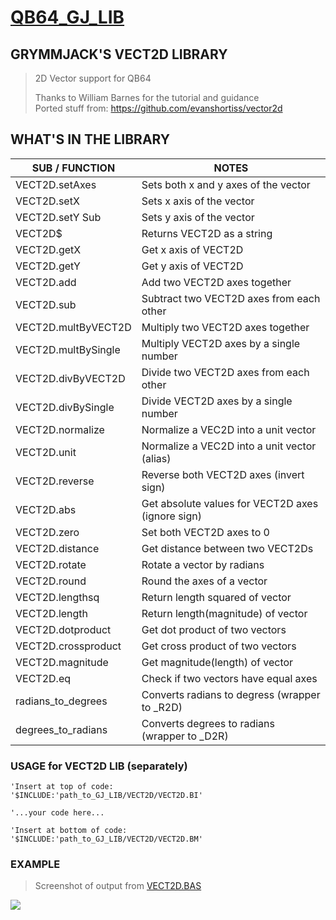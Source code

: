 # [QB64_GJ_LIB](../README.md) 
## GRYMMJACK'S VECT2D LIBRARY

> 2D Vector support for QB64  
> 
> Thanks to William Barnes for the tutorial and guidance  
> Ported stuff from: https://github.com/evanshortiss/vector2d



## WHAT'S IN THE LIBRARY
| SUB / FUNCTION | NOTES |
|----------------|-------|
| VECT2D.setAxes | Sets both x and y axes of the vector |
| VECT2D.setX | Sets x axis of the vector |
| VECT2D.setY Sub | Sets y axis of the vector |
| VECT2D$  | Returns VECT2D as a string |
| VECT2D.getX | Get x axis of VECT2D |
| VECT2D.getY | Get y axis of VECT2D |
| VECT2D.add | Add two VECT2D axes together |
| VECT2D.sub | Subtract two VECT2D axes from each other |
| VECT2D.multByVECT2D | Multiply two VECT2D axes together |
| VECT2D.multBySingle | Multiply VECT2D axes by a single number |
| VECT2D.divByVECT2D | Divide two VECT2D axes from each other |
| VECT2D.divBySingle | Divide VECT2D axes by a single number |
| VECT2D.normalize | Normalize a VEC2D into a unit vector |
| VECT2D.unit | Normalize a VEC2D into a unit vector (alias) |
| VECT2D.reverse | Reverse both VECT2D axes (invert sign) |
| VECT2D.abs | Get absolute values for VECT2D axes (ignore sign) |
| VECT2D.zero | Set both VECT2D axes to 0 |
| VECT2D.distance | Get distance between two VECT2Ds |
| VECT2D.rotate | Rotate a vector by radians |
| VECT2D.round | Round the axes of a vector |
| VECT2D.lengthsq | Return length squared of vector |
| VECT2D.length | Return length(magnitude) of vector |
| VECT2D.dotproduct | Get dot product of two vectors |
| VECT2D.crossproduct | Get cross product of two vectors |
| VECT2D.magnitude | Get magnitude(length) of vector |
| VECT2D.eq | Check if two vectors have equal axes |
| radians_to_degrees | Converts radians to degress (wrapper to _R2D) |
| degrees_to_radians | Converts degrees to radians (wrapper to _D2R) |



### USAGE for VECT2D LIB (separately)
```basic
'Insert at top of code:
'$INCLUDE:'path_to_GJ_LIB/VECT2D/VECT2D.BI'

'...your code here...

'Insert at bottom of code:
'$INCLUDE:'path_to_GJ_LIB/VECT2D/VECT2D.BM'
```



### EXAMPLE 
> Screenshot of output from [VECT2D.BAS](VECT2D.BAS)

![](VECT2D.png)
